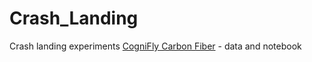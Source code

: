 # Crash_Landing
Crash landing experiments [CogniFly Carbon Fiber](https://github.com/thecognifly/CogniFly-STL/tree/649340f9cae047e717b986510bd4be7e9a7c47d5) - data and notebook
